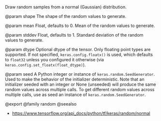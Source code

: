 Draw random samples from a normal (Gaussian) distribution.

@param shape
The shape of the random values to generate.

@param mean
Float, defaults to 0. Mean of the random values to generate.

@param stddev
Float, defaults to 1. Standard deviation of the random values
to generate.

@param dtype
Optional dtype of the tensor. Only floating point types are
supported. If not specified, `keras.config.floatx()` is used,
which defaults to `float32` unless you configured it otherwise (via
`keras.config.set_floatx(float_dtype)`).

@param seed
A Python integer or instance of
`keras.random.SeedGenerator`.
Used to make the behavior of the initializer
deterministic. Note that an initializer seeded with an integer
or None (unseeded) will produce the same random values
across multiple calls. To get different random values
across multiple calls, use as seed an instance
of `keras.random.SeedGenerator`.

@export
@family random
@seealso
+ <https://www.tensorflow.org/api_docs/python/tf/keras/random/normal>
